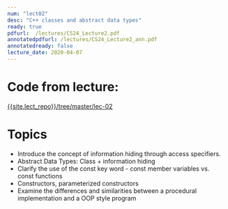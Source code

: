 ```yaml
---
num: "lect02"
desc: "C++ classes and abstract data types"
ready: true
pdfurl:  /lectures/CS24_Lecture2.pdf
annotatedpdfurl: /lectures/CS24_Lecture2_ann.pdf
annotatedready: false
lecture_date: 2020-04-07
---
```



# Code from lecture:

[{{site.lect_repo}}/tree/master/lec-02]({{site.lect_repo}}/tree/master/lec-02)

# Topics

* Introduce the concept of information hiding through access specifiers.
* Abstract Data Types: Class + information hiding
* Clarify the use of the const key word - const member variables vs. const functions
* Constructors, parameterized constructors
* Examine the differences and similarities between a procedural implementation and a OOP style program  









